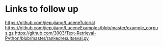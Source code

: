# Links to follow up

https://github.com/jiepujiang/LuceneTutorial
https://github.com/jiepujiang/LuceneExamples/blob/master/example_corpus.gz
https://github.com/3003/Text-Retrieval-Python/blob/master/rankedresultseval.py
